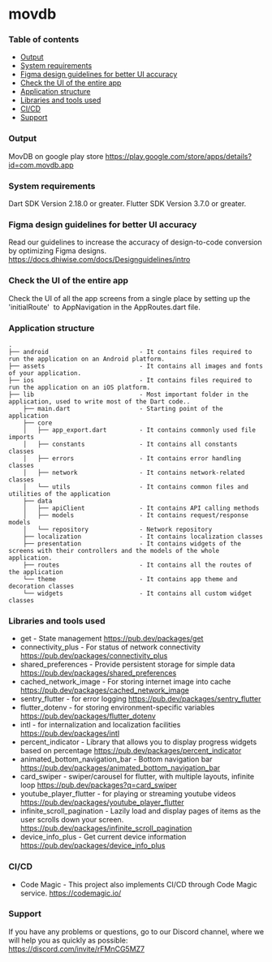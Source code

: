 # movdb

### Table of contents

- [Output](#output)
- [System requirements](#system-requirements)
- [Figma design guidelines for better UI accuracy](#figma-design-guideline-for-better-accuracy)
- [Check the UI of the entire app](#app-navigations)
- [Application structure](#project-structure)
- [Libraries and tools used](#libraries-and-tools-used)
- [CI/CD](ci/cd)
- [Support](#support)

### Output

MovDB on google play store
https://play.google.com/store/apps/details?id=com.movdb.app

### System requirements

Dart SDK Version 2.18.0 or greater.
Flutter SDK Version 3.7.0 or greater.

### Figma design guidelines for better UI accuracy

Read our guidelines to increase the accuracy of design-to-code conversion by optimizing Figma designs.
https://docs.dhiwise.com/docs/Designguidelines/intro

### Check the UI of the entire app

Check the UI of all the app screens from a single place by setting up the 'initialRoute'  to AppNavigation in the AppRoutes.dart file.

### Application structure

```
.
├── android                         - It contains files required to run the application on an Android platform.
├── assets                          - It contains all images and fonts of your application.
├── ios                             - It contains files required to run the application on an iOS platform.
├── lib                             - Most important folder in the application, used to write most of the Dart code..
    ├── main.dart                   - Starting point of the application
    ├── core
    │   ├── app_export.dart         - It contains commonly used file imports
    │   ├── constants               - It contains all constants classes
    │   ├── errors                  - It contains error handling classes
    │   ├── network                 - It contains network-related classes
    │   └── utils                   - It contains common files and utilities of the application
    ├── data
    │   ├── apiClient               - It contains API calling methods
    │   ├── models                  - It contains request/response models
    │   └── repository              - Network repository
    ├── localization                - It contains localization classes
    ├── presentation                - It contains widgets of the screens with their controllers and the models of the whole application.
    ├── routes                      - It contains all the routes of the application
    └── theme                       - It contains app theme and decoration classes
    └── widgets                     - It contains all custom widget classes
```

### Libraries and tools used

- get - State management
  https://pub.dev/packages/get
- connectivity_plus - For status of network connectivity
  https://pub.dev/packages/connectivity_plus
- shared_preferences - Provide persistent storage for simple data
  https://pub.dev/packages/shared_preferences
- cached_network_image - For storing internet image into cache
  https://pub.dev/packages/cached_network_image
- sentry_flutter - for error logging
  https://pub.dev/packages/sentry_flutter
- flutter_dotenv - for storing environment-specific variables
  https://pub.dev/packages/flutter_dotenv
- intl - for internalization and localization facilities
  https://pub.dev/packages/intl
- percent_indicator - Library that allows you to display progress widgets based on percentage
  https://pub.dev/packages/percent_indicator
- animated_bottom_navigation_bar - Bottom navigation bar
  https://pub.dev/packages/animated_bottom_navigation_bar
- card_swiper - swiper/carousel for flutter, with multiple layouts, infinite loop
  https://pub.dev/packages?q=card_swiper
- youtube_player_flutter - for playing or streaming youtube videos
  https://pub.dev/packages/youtube_player_flutter
- infinite_scroll_pagination - Lazily load and display pages of items as the user scrolls down your screen.
  https://pub.dev/packages/infinite_scroll_pagination
- device_info_plus - Get current device information
  https://pub.dev/packages/device_info_plus

### CI/CD

- Code Magic - This project also implements CI/CD through Code Magic service.
  https://codemagic.io/

### Support

If you have any problems or questions, go to our Discord channel, where we will help you as quickly as possible: https://discord.com/invite/rFMnCG5MZ7
